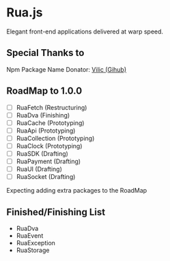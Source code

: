 # Rua.js
Elegant front-end applications delivered at warp speed.

## Special Thanks to
Npm Package Name Donator: [Vilic (Gihub)](https://github.com/vilic)

## RoadMap to 1.0.0
- [ ] RuaFetch (Restructuring)
- [ ] RuaDva (Finishing)
- [ ] RuaCache (Prototyping)
- [ ] RuaApi (Prototyping)
- [ ] RuaCollection (Prototyping)
- [ ] RuaClock (Prototyping)
- [ ] RuaSDK (Drafting)
- [ ] RuaPayment (Drafting)
- [ ] RuaUI (Drafting)
- [ ] RuaSocket (Drafting)

Expecting adding extra packages to the RoadMap

## Finished/Finishing List
- RuaDva
- RuaEvent
- RuaException
- RuaStorage
